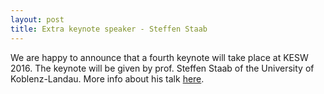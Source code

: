 ```yaml
---
layout: post
title: Extra keynote speaker - Steffen Staab
---
```


<p class="text-justify">We are happy to announce that a fourth keynote will take place at KESW 2016. The keynote will be given by prof. Steffen Staab of the University of Koblenz-Landau.
 More info about his talk <a href="{{ site.url }}/keynotespeakers#SteffenStaab">here</a>.</p>
